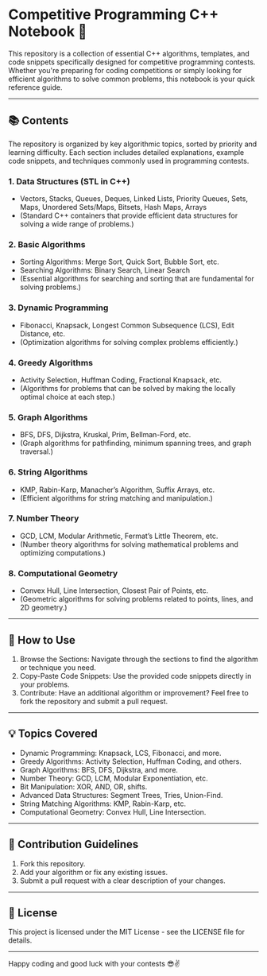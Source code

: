 # Competitive Programming C++ Notebook 🚀

This repository is a collection of essential C++ algorithms, templates, and code snippets specifically designed for competitive programming contests. Whether you're preparing for coding competitions or simply looking for efficient algorithms to solve common problems, this notebook is your quick reference guide.

---

## 📚 Contents

The repository is organized by key algorithmic topics, sorted by priority and learning difficulty. Each section includes detailed explanations, example code snippets, and techniques commonly used in programming contests.

### 1. Data Structures (STL in C++)

-   Vectors, Stacks, Queues, Deques, Linked Lists, Priority Queues, Sets, Maps, Unordered Sets/Maps, Bitsets, Hash Maps, Arrays
-   (Standard C++ containers that provide efficient data structures for solving a wide range of problems.)

### 2. Basic Algorithms

-   Sorting Algorithms: Merge Sort, Quick Sort, Bubble Sort, etc.
-   Searching Algorithms: Binary Search, Linear Search
-   (Essential algorithms for searching and sorting that are fundamental for solving problems.)

### 3. Dynamic Programming

-   Fibonacci, Knapsack, Longest Common Subsequence (LCS), Edit Distance, etc.
-   (Optimization algorithms for solving complex problems efficiently.)

### 4. Greedy Algorithms

-   Activity Selection, Huffman Coding, Fractional Knapsack, etc.
-   (Algorithms for problems that can be solved by making the locally optimal choice at each step.)

### 5. Graph Algorithms

-   BFS, DFS, Dijkstra, Kruskal, Prim, Bellman-Ford, etc.
-   (Graph algorithms for pathfinding, minimum spanning trees, and graph traversal.)

### 6. String Algorithms

-   KMP, Rabin-Karp, Manacher’s Algorithm, Suffix Arrays, etc.
-   (Efficient algorithms for string matching and manipulation.)

### 7. Number Theory

-   GCD, LCM, Modular Arithmetic, Fermat’s Little Theorem, etc.
-   (Number theory algorithms for solving mathematical problems and optimizing computations.)

### 8. Computational Geometry

-   Convex Hull, Line Intersection, Closest Pair of Points, etc.
-   (Geometric algorithms for solving problems related to points, lines, and 2D geometry.)

---

## 📝 How to Use

1.  Browse the Sections: Navigate through the sections to find the algorithm or technique you need.
2.  Copy-Paste Code Snippets: Use the provided code snippets directly in your problems.
3.  Contribute: Have an additional algorithm or improvement? Feel free to fork the repository and submit a pull request.

---

## 💡 Topics Covered

-   Dynamic Programming: Knapsack, LCS, Fibonacci, and more.
-   Greedy Algorithms: Activity Selection, Huffman Coding, and others.
-   Graph Algorithms: BFS, DFS, Dijkstra, and more.
-   Number Theory: GCD, LCM, Modular Exponentiation, etc.
-   Bit Manipulation: XOR, AND, OR, shifts.
-   Advanced Data Structures: Segment Trees, Tries, Union-Find.
-   String Matching Algorithms: KMP, Rabin-Karp, etc.
-   Computational Geometry: Convex Hull, Line Intersection.

---

## 🚀 Contribution Guidelines

1.  Fork this repository.
2.  Add your algorithm or fix any existing issues.
3.  Submit a pull request with a clear description of your changes.

---

## 📄 License

This project is licensed under the MIT License - see the LICENSE file for details.

---

Happy coding and good luck with your contests 😎✌️
